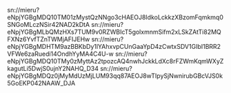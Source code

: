 sn://mieru?eNpjYGBgMDQ10TM01zMystQzNNgo3cHAEOJ8IdkoLckkzXBzomFqmkmq0SNGoMLczNSir42NAD2kDtA
sn://mieru?eNpjYGBgMLbQMzHXs7TUM9v0RZWBIcT5golxmnmSifm2xLSkZAtTi82MQFXNz6YvfTZnTWMjAFIJEHw
sn://mieru?eNpjYGBgMDHTM9azBBKbDy1lYAhxvpCUnGaaYpD4zCwtxSDV1GIbI1BRR2VFWe6zaRuedi14OndhYyMA4C4U-w
sn://mieru?eNpjYGBgMDQ10TMy0zMyttAz2tpozcAQ4nwhJckkLdXc8rFZWmKqmWXyZkagutLi5DwjS0ujnY2NAHQ_D34
sn://mieru?eNpjYGBgMDQz0jMyMdUzMjLUM93qq87AEOJ8wTIpySjNwnirubGBcVJS0k5GoEKP042NAAW_DJA
